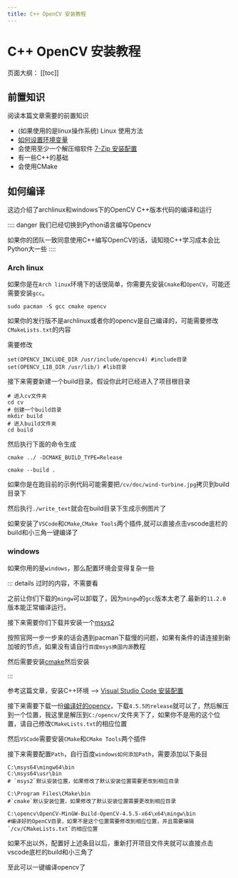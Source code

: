 ```yaml
---
title: C++ OpenCV 安装教程
---
```

# C++ OpenCV 安装教程

页面大纲：
[[toc]]

## 前置知识

阅读本篇文章需要的前置知识

- (如果使用的是linux操作系统) Linux 使用方法
- [如何设置环境变量](/文档/🧑‍🔧一些技巧/windows设置Path环境变量.md)
- 会使用至少一个解压缩软件 [7-Zip 安装配置](/文档/👋环境配置/7-Zip%20安装配置.md)
- 有一些C++的基础
- 会使用CMake

## 如何编译

这边介绍了archlinux和windows下的OpenCV C++版本代码的编译和运行

:::: danger
我们已经切换到Python语言编写Opencv

如果你的团队一致同意使用C++编写OpenCV的话，请知晓C++学习成本会比Python大一些
::::

### Arch linux

如果你是在`Arch linux`环境下的话很简单，你需要先安装`Cmake`和`OpenCV`，可能还需要安装`gcc`。

``` shell
sudo pacman -S gcc cmake opencv 
```

如果你的发行版不是archlinux或者你的opencv是自己编译的，可能需要修改`CMakeLists.txt`的内容

需要修改

```text
set(OPENCV_INCLUDE_DIR /usr/include/opencv4) #include目录
set(OPENCV_LIB_DIR /usr/lib/) #lib目录
```

接下来需要新建一个build目录。假设你此时已经进入了项目根目录

```shell
# 进入cv文件夹
cd cv
# 创建一个build目录
mkdir build
# 进入build文件夹
cd build
```

然后执行下面的命令生成

```shell
cmake ../ -DCMAKE_BUILD_TYPE=Release

cmake --build .
```

如果你是在跑目前的示例代码可能需要把`/cv/doc/wind-turbine.jpg`拷贝到build目录下

然后执行`./write_text`就会在build目录下生成示例图片了

如果安装了`VSCode`和`CMake`,`CMake Tools`两个插件,就可以直接点击vscode底栏的build和小三角一键编译了

### windows

如果你用的是`windows`，那么配置环境会变得复杂一些

::: details 过时的内容，不需要看

之前让你们下载的`mingw`可以卸载了，因为`mingw`的`gcc`版本太老了.最新的`11.2.0`版本能正常编译运行。

接下来需要你们下载并安装一个[msys2](https://www.msys2.org/)

按照官网一步一步来的话会遇到pacman下载慢的问题，如果有条件的请连接到新加坡的节点，如果没有请自行`百度msys换国内源`教程

然后需要安装[cmake](https://cmake.org/download/)然后安装

:::

参考这篇文章，安装C++环境 --> [Visual Studio Code 安装配置](/guide/guide-how-to-install-vscode.md)

接下来需要下载一份[编译好的opencv](https://github.com/huihut/OpenCV-MinGW-Build)，下载`4.5.5的release`就可以了，然后解压到一个位置，我这里是解压到`C:/opencv/`文件夹下了，如果你不是用的这个位置，请自己修改`CMakeLists.txt`的相应位置

然后`VSCode`需要安装`CMake`和`CMake Tools`两个插件

接下来需要配置`Path`，自行百度`windows如何添加Path`，需要添加以下条目

```text
C:\msys64\mingw64\bin
C:\msys64\usr\bin
# `msys2`默认安装位置，如果修改了默认安装位置需要更改到相应目录

C:\Program Files\CMake\bin
#`cmake`默认安装位置，如果修改了默认安装位置需要更改到相应目录

C:\opencv\OpenCV-MinGW-Build-OpenCV-4.5.5-x64\x64\mingw\bin
#编译好的OpenCV目录，如果不是这个位置需要修改到相应位置，并且需要编辑`/cv/CMakeLists.txt`的相应位置

```

如果不出以外，配置好上述条目以后，重新打开项目文件夹就可以直接点击vscode底栏的build和小三角了

至此可以一键编译opencv了
